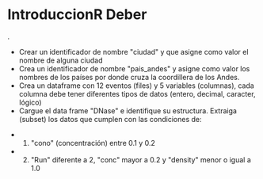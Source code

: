 # IntroduccionR Deber
.
* Crear un identificador de nombre "ciudad" y que asigne como valor el nombre de alguna ciudad
* Crea un identificador	de nombre "pais_andes" y asigne como valor los nombres de los países por donde cruza la coordillera de los Andes.
* Crea un dataframe con 12 eventos (files) y 5 variables (columnas), cada columna debe tener diferentes tipos de datos (entero, decimal, caracter, lógico)
* Cargue el data frame "DNase" e identifique su estructura. Extraiga (subset) los datos que cumplen con las condiciones de:
-	1. "cono" (concentración) entre 0.1 y 0.2
-	2. "Run" diferente a 2, "conc" mayor a 0.2 y "density" menor o igual a 1.0 
